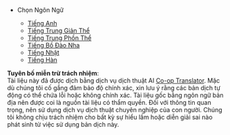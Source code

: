 <!--
CO_OP_TRANSLATOR_METADATA:
{
  "original_hash": "b918f72764505b503a4c2889a438b8d7",
  "translation_date": "2025-05-20T11:23:28+00:00",
  "source_file": "docs/_navbar.md",
  "language_code": "vi"
}
-->
* Chọn Ngôn Ngữ

    * [Tiếng Anh](../../../../../../..)
    * [Tiếng Trung Giản Thể](../../../../../../../translations/cn)
    * [Tiếng Trung Phồn Thể](../../../../../../../translations/tw)
    * [Tiếng Bồ Đào Nha](../../../../../../../translations/pt-br)
    * [Tiếng Nhật](../../../../../../../translations/ja-jp)
    * [Tiếng Hàn](../../../../../../../translations/ko)

**Tuyên bố miễn trừ trách nhiệm**:  
Tài liệu này đã được dịch bằng dịch vụ dịch thuật AI [Co-op Translator](https://github.com/Azure/co-op-translator). Mặc dù chúng tôi cố gắng đảm bảo độ chính xác, xin lưu ý rằng các bản dịch tự động có thể chứa lỗi hoặc không chính xác. Tài liệu gốc bằng ngôn ngữ bản địa nên được coi là nguồn tài liệu có thẩm quyền. Đối với thông tin quan trọng, nên sử dụng dịch vụ dịch thuật chuyên nghiệp của con người. Chúng tôi không chịu trách nhiệm cho bất kỳ sự hiểu lầm hoặc diễn giải sai nào phát sinh từ việc sử dụng bản dịch này.